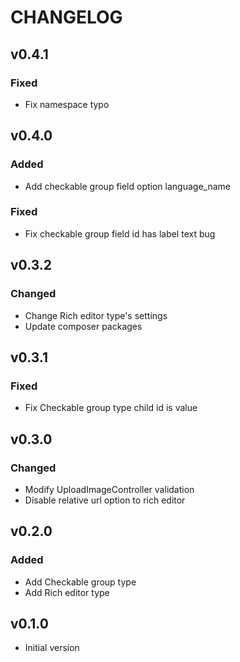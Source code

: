 # CHANGELOG

## v0.4.1
### Fixed
* Fix namespace typo

## v0.4.0
### Added
* Add checkable group field option language_name
### Fixed
* Fix checkable group field id has label text bug

## v0.3.2
### Changed
* Change Rich editor type's settings
* Update composer packages

## v0.3.1
### Fixed
* Fix Checkable group type child id is value

## v0.3.0
### Changed
* Modify UploadImageController validation
* Disable relative url option to rich editor

## v0.2.0
### Added
* Add Checkable group type
* Add Rich editor type

## v0.1.0
* Initial version
